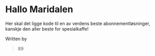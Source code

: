 # Hallo Maridalen

Her skal det ligge kode til en av verdens beste abonnementløsninger, kanskje den aller beste for spesialkaffe! 


Written by
>89
